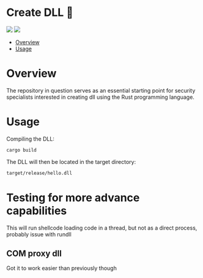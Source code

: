 # Create DLL 🦀

<p align="left">
	<a href="https://www.rust-lang.org/"><img src="https://img.shields.io/badge/made%20with-Rust-red"></a>
	<a href="#"><img src="https://img.shields.io/badge/platform-windows-blueviolet"></a>
</p>

- [Overview](#overview)
- [Usage](#usage)

# Overview

The repository in question serves as an essential starting point for security specialists interested in creating dll using the Rust programming language.

# Usage

Compiling the DLL:
```sh
cargo build
```
The DLL will then be located in the target directory:
```sh
target/release/hello.dll
```

# Testing for more advance capabilities

This will run shellcode loading code in a thread, but not as a direct process, probably issue with rundll

## COM proxy dll

Got it to work easier than previously though